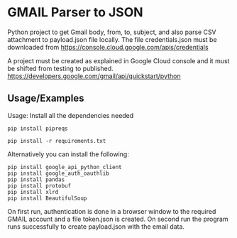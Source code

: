 
# GMAIL Parser to JSON

Python project to get Gmail body, from, to, subject, and also parse CSV attachment to payload.json file locally.
The file credentials.json must be downloaded from https://console.cloud.google.com/apis/credentials


A project must be created as explained in Google Cloud console and it must be shifted from testing to published.
https://developers.google.com/gmail/api/quickstart/python

## Usage/Examples

Usage:
Install all the dependencies needed


```
pip install pipreqs

pip install -r requirements.txt
```

Alternatively you can install the following:
```
pip install google_api_python_client
pip install google_auth_oauthlib
pip install pandas
pip install protobuf
pip install xlrd
pip install BeautifulSoup
```

On first run, authentication is done in a browser window to the required GMAIL account and a file token.json is created. On second run the program runs successfully to create payload.json with the email data.

